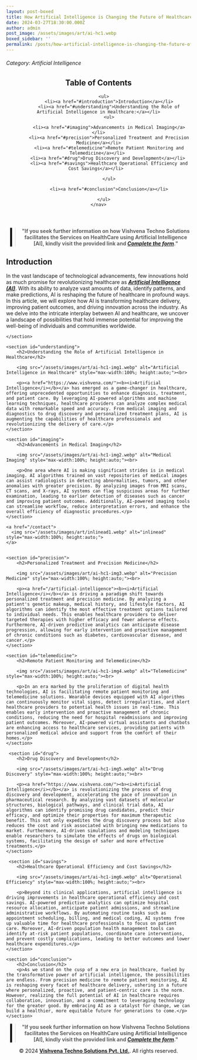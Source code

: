 ```yaml
---
layout: post-boxed
title: How Artificial Intelligence is Changing the Future of Healthcare
date: 2024-03-27T18:30:00.000Z
author: admin
post_image: /assets/images/art/ai-hc1.webp
boxed_sidebar: ''
permalink: /posts/how-artificial-intelligence-is-changing-the-future-of-healthcare
---
```


###### Category: Artificial Intelligence

<html lang="en">
<head>
    <meta charset="UTF-8">
    <meta name="viewport" content="width=device-width, initial-scale=1.0">
    <title><h1>How Artificial Intelligence is Changing the Future of Healthcare</h1></title>
    <meta name="description" content="Explore how artificial intelligence (AI) is revolutionizing the healthcare industry, from diagnosis to treatment, and its impact on the future of healthcare delivery.">
</head>
<body>
    <header>
	<h2>Table of Contents</h2>
       <nav>

```
    <ul>
        <li><a href="#introduction">Introduction</a></li>
        <li><a href="#understanding">Understanding the Role of Artificial Intelligence in Healthcare:</a></li>
		<ul>
		
		<li><a href="#imaging">Advancements in Medical Imaging</a></li>
        <li><a href="#precision">Personalized Treatment and Precision Medicine</a></li>
        <li><a href="#telemedicine">Remote Patient Monitoring and Telemedicine</a></li>	
		<li><a href="#drug">Drug Discovery and Development</a></li>	
		<li><a href="#savings">Healthcare Operational Efficiency and Cost Savings</a></li>	
		
		</ul>
        
		<li><a href="#conclusion">Conclusion</a></li>

    </ul>
</nav>
```

</header>

<center><blockquote style="position:relative;">
<p><b style="font-size:1em;">"If you seek further information on how Vishvena Techno Solutions facilitates the Services on HealthCare using Artificial Intelligence [AI], kindly visit the provided link and <a href="/contact"><i>Complete the form</i></a>."</b></p>
<div style="position:absolute; top:0; bottom:0; left:-15px; border-left:5px solid black;"></div>
</blockquote></center>

<article>
    <section id="introduction">
        <h2>Introduction</h2>
        <p>In the vast landscape of technological advancements, few innovations hold as much promise for revolutionizing healthcare as 
		<a href="/artificial-intelligence"><b><i>Artificial Intelligence (AI)</i></b></a>. With its ability to analyze vast amounts of data, identify patterns, and make predictions, AI is reshaping the future of healthcare in profound ways. In this article, we will explore how AI is transforming healthcare delivery, improving patient outcomes, and driving innovation across the industry. As we delve into the intricate interplay between AI and healthcare, we uncover a landscape of possibilities that hold immense potential for improving the well-being of individuals and communities worldwide.</p>

```
</section>

<section id="understanding">
    <h2>Understanding the Role of Artificial Intelligence in Healthcare</h2>
	
	<img src="/assets/images/art/ai-hc1-img1.webp" alt="Artificial Intelligence in Healthcare" style="max-width:100%; height:auto;"><br>
	
    <p><a href="https://www.vishvena.com/"><b><i>Artificial Intelligence</i></b></a> has emerged as a game-changer in healthcare, offering unprecedented opportunities to enhance diagnosis, treatment, and patient care. By leveraging AI-powered algorithms and machine learning techniques, healthcare providers can analyze complex medical data with remarkable speed and accuracy. From medical imaging and diagnostics to drug discovery and personalized treatment plans, AI is augmenting the capabilities of healthcare professionals and revolutionizing the delivery of care.</p>
</section>

<section id="imaging">
    <h2>Advancements in Medical Imaging</h2>
	
	<img src="/assets/images/art/ai-hc1-img2.webp" alt="Medical Imaging" style="max-width:100%; height:auto;"><br>
	
    <p>One area where AI is making significant strides is in medical imaging. AI algorithms trained on vast repositories of medical images can assist radiologists in detecting abnormalities, tumors, and other anomalies with greater precision. By analyzing images from MRI scans, CT scans, and X-rays, AI systems can flag suspicious areas for further examination, leading to earlier detection of diseases such as cancer and improving patient outcomes. Additionally, AI-powered imaging tools can streamline workflow, reduce interpretation errors, and enhance the overall efficiency of diagnostic procedures.</p>
</section>

<a href="/contact">
  <img src="/assets/images/art/inlinead1.webp" alt="inlinead" style="max-width:100%; height:auto;">
</a>


<section id="precision">
    <h2>Personalized Treatment and Precision Medicine</h2>
	
	<img src="/assets/images/art/ai-hc1-img3.webp" alt="Precision Medicine" style="max-width:100%; height:auto;"><br>
	
    <p><a href="/artificial-intelligence"><b><i>Artificial Intelligence</i></b></a> is driving a paradigm shift towards personalized treatment and precision medicine. By analyzing a patient's genetic makeup, medical history, and lifestyle factors, AI algorithms can identify the most effective treatment options tailored to individual needs. This enables healthcare providers to deliver targeted therapies with higher efficacy and fewer adverse effects. Furthermore, AI-driven predictive analytics can anticipate disease progression, allowing for early intervention and proactive management of chronic conditions such as diabetes, cardiovascular disease, and cancer.</p>
</section>

<section id="telemedicine">
    <h2>Remote Patient Monitoring and Telemedicine</h2>
	
	<img src="/assets/images/art/ai-hc1-img4.webp" alt="Telemedicine" style="max-width:100%; height:auto;"><br>
	
    <p>In an era marked by the proliferation of digital health technologies, AI is facilitating remote patient monitoring and telemedicine solutions. Wearable devices equipped with AI algorithms can continuously monitor vital signs, detect irregularities, and alert healthcare providers to potential health issues in real-time. This enables early intervention and proactive management of chronic conditions, reducing the need for hospital readmissions and improving patient outcomes. Moreover, AI-powered virtual assistants and chatbots are enhancing access to healthcare services, providing patients with personalized medical advice and support from the comfort of their homes.</p>
</section>

 <section id="drug">
    <h2>Drug Discovery and Development</h2>
	
	<img src="/assets/images/art/ai-hc1-img5.webp" alt="Drug Discovery" style="max-width:100%; height:auto;"><br>
	
    <p><a href="https://www.vishvena.com/"><b><i>Artificial Intelligence</i></b></a> is revolutionizing the process of drug discovery and development, accelerating the pace of innovation in pharmaceutical research. By analyzing vast datasets of molecular structures, biological pathways, and clinical trial data, AI algorithms can identify promising drug candidates, predict their efficacy, and optimize their properties for maximum therapeutic benefit. This not only expedites the drug discovery process but also reduces the cost and risk associated with bringing new medications to market. Furthermore, AI-driven simulations and modeling techniques enable researchers to simulate the effects of drugs on biological systems, facilitating the design of safer and more effective treatments.</p>
</section>

 <section id="savings">
    <h2>Healthcare Operational Efficiency and Cost Savings</h2>
	
	<img src="/assets/images/art/ai-hc1-img6.webp" alt="Operational Efficiency" style="max-width:100%; height:auto;"><br>
	
    <p>Beyond its clinical applications, artificial intelligence is driving improvements in healthcare operational efficiency and cost savings. AI-powered predictive analytics can optimize hospital resource allocation, anticipate patient admissions, and streamline administrative workflows. By automating routine tasks such as appointment scheduling, billing, and medical coding, AI systems free up valuable time for healthcare professionals to focus on patient care. Moreover, AI-driven population health management tools can identify at-risk patient populations, coordinate care interventions, and prevent costly complications, leading to better outcomes and lower healthcare expenditures.</p>
</section>

<section id="conclusion">
	<h2>Conclusion</h2>
	<p>As we stand on the cusp of a new era in healthcare, fueled by the transformative power of artificial intelligence, the possibilities are endless. From precision medicine to remote patient monitoring, AI is reshaping every facet of healthcare delivery, ushering in a future where personalized, proactive, and patient-centric care is the norm. However, realizing the full potential of AI in healthcare requires collaboration, innovation, and a commitment to leveraging technology for the greater good. By embracing AI as a catalyst for change, we can build a healthier, more equitable future for generations to come.</p>
</section>
```

</article>

<center><blockquote style="position:relative;">
<p><b style="font-size:1em;">"If you seek further information on how Vishvena Techno Solutions facilitates the Services on HealthCare using Artificial Intelligence [AI], kindly visit the provided link and <a href="/contact"><i>Complete the form</i></a>."</b></p>
<div style="position:absolute; top:0; bottom:0; left:-15px; border-left:5px solid black;"></div>
</blockquote></center>

<footer>
<center><p>&copy; 2024 <a href="https://vishvena.com"><b>Vishvena Techno Solutions Pvt. Ltd.</b></a>. All rights reserved.</p></center>

</footer>
</body>
</html>
